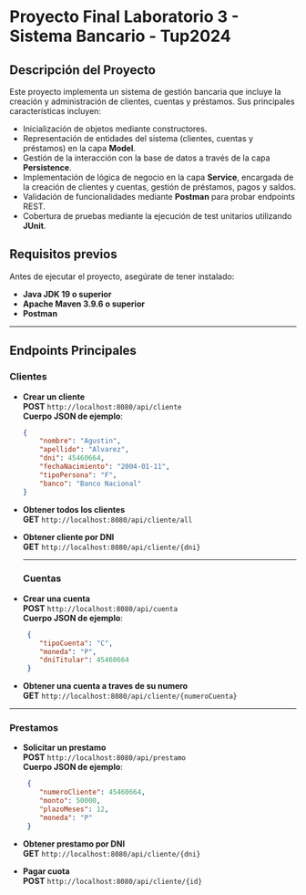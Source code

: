 # Proyecto Final Laboratorio 3 - Sistema Bancario - Tup2024 


## Descripción del Proyecto

Este proyecto implementa un sistema de gestión bancaria que incluye la creación y administración de clientes, cuentas y préstamos. Sus principales características incluyen:

- Inicialización de objetos mediante constructores.  
- Representación de entidades del sistema (clientes, cuentas y préstamos) en la capa **Model**.  
- Gestión de la interacción con la base de datos a través de la capa **Persistence**.  
- Implementación de lógica de negocio en la capa **Service**, encargada de la creación de clientes y cuentas, gestión de préstamos, pagos y saldos.  
- Validación de funcionalidades mediante **Postman** para probar endpoints REST.  
- Cobertura de pruebas mediante la ejecución de test unitarios utilizando **JUnit**.  


## Requisitos previos

Antes de ejecutar el proyecto, asegúrate de tener instalado:

- **Java JDK 19 o superior**  
- **Apache Maven 3.9.6 o superior**  
- **Postman**

---

## Endpoints Principales

### **Clientes**
- **Crear un cliente**  
  **POST** `http://localhost:8080/api/cliente`  
  **Cuerpo JSON de ejemplo**:
  ```json
  {
      "nombre": "Agustin",
      "apellido": "Alvarez",
      "dni": 45460664,
      "fechaNacimiento": "2004-01-11",
      "tipoPersona": "F",
      "banco": "Banco Nacional"
  }

- **Obtener todos los clientes**  
  **GET** `http://localhost:8080/api/cliente/all`  

- **Obtener cliente por DNI**  
  **GET** `http://localhost:8080/api/cliente/{dni}`  

  ---

  ### **Cuentas**
- **Crear una cuenta**  
  **POST** `http://localhost:8080/api/cuenta`  
  **Cuerpo JSON de ejemplo**:
  ```json
   {
      "tipoCuenta": "C",  
      "moneda": "P",  
      "dniTitular": 45460664
   }


- **Obtener una cuenta a traves de su numero**  
  **GET** `http://localhost:8080/api/cliente/{numeroCuenta}`  
---

### **Prestamos**
- **Solicitar un prestamo**  
  **POST** `http://localhost:8080/api/prestamo`  
  **Cuerpo JSON de ejemplo**:
  ```json
   {
      "numeroCliente": 45460664,
      "monto": 50000,
      "plazoMeses": 12,
      "moneda": "P"
   }

- **Obtener prestamo por DNI**  
  **GET** `http://localhost:8080/api/cliente/{dni}`  

- **Pagar cuota**  
  **POST** `http://localhost:8080/api/cliente/{id}`  
